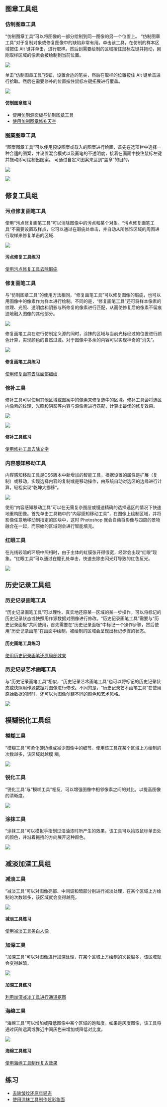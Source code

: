 ## 图章工具组
### 仿制图章工具
“仿制图章工具”可以将图像的一部分绘制到同一图像的另一个位置上。 “仿制图章工具”对于复制对象或修复图像中的缺陷非常有用。单击该工具，在仿制的样本区域按住 Alt 键并单击，进行取样。然后到需要绘制的区域按住鼠标左键并拖动，刚刚取样区域的像素会被绘制到当前位置。

![](../img/61.png)

单击“仿制图章工具”按钮，设置合适的笔尖，然后在取样的位置按住 Alt 键单击进行拾取。然后在需要修补的位置按住鼠标左键拓展进行覆盖。

![](../img/62.png)

#### 仿制图章练习

+   <a href = "https://www.bilibili.com/video/BV1qL4y1F7FH?share_source=copy_web">使用仿制源面板与仿制图章工具</a>
+   <a href = "https://www.bilibili.com/video/BV1o34y1h7RY?share_source=copy_web">使用仿制图章修补天空</a>

### 图案图章工具
“图案图章工具”可以使用预设图案或载入的图案进行绘画，首先在选项栏中选择一种合适的图案，并设置混合模式以及画笔的不透明度，接着在画面中按住鼠标左键并拖动即可绘制出图案。
可通过自定义图案来达到“盖章”的目的。

![](../img/63.png)

![](../img/64.png)

## 修复工具组
### 污点修复画笔工具
使用“污点修复画笔工具”可以消除图像中的污点和某个对象。“污点修复画笔工具”不需要设置取样点，它可以通过在瑕疵处单击，并自动从所修饰区域的周围进行取样来修复单击的区域.

![](../img/65.png)

#### 污点修复工具练习

<a href = "https://www.bilibili.com/video/BV1GZ4y18774?share_source=copy_web">使用污点修复工具去除瑕疵</a>

### 修复画笔工具
与“仿制图章工具”的使用方法相同，“修复画笔工具”可以修复图像的瑕疵，也可以用图像中的像素作为样本进行绘制。不同的是，“修复画笔工具”还可将样本像素的纹理、光照、透明度和阴影与所修复的像素进行匹配，从而使修复后的像素不留痕迹地融入图像的其他部分。

![](../img/66.png)

修复画笔工具在进行仿制定义源的同时，涂抹的区域与当前光标经过的位置进行颜色计算，实现颜色的自然过渡。对于图像中多余的内容可以实现神奇的“消失”。

![](../img/67.png)

#### 修复画笔工具练习

<a href = "https://www.bilibili.com/video/BV1ZA4y1S7Ls?share_source=copy_web">使用修复画笔去除面部细纹</a>

### 修补工具
修补工具可以使用其他区域或图案中的像素来修复选中的区域。修补工具会将选区内像素的纹理、光照和阴影等内容与源像素进行匹配，计算出最佳的修复效果。

![](../img/69.png)

![](../img/68.png)

#### 修补工具练习

<a href = "https://www.bilibili.com/video/BV18T4y1B7qu?share_source=copy_web">使用修补工具去除文字</a>

### 内容感知移动工具
内容感知移动工具是CS6版本中新增加的智能工具，根据设置的属性是扩展（复制）或移动，实现选择内容的复制或是移动操作，由系统自动对选区的边缘进行计算，轻松实现“乾坤大挪移”。

![](../img/70.png)

使用“内容感知移动工具”可以在无需复杂图层或慢速精确的选择选区的情况下快速地重构图像。首先单击工具箱中的“内容感知移动工具”，在图像上绘制区域，并将影像任意地移动到指定的区块中，这时 Photoshop 就会自动将影像与四周的景物融合在一起，而原始的区域则会进行智能填充。

### 红眼工具
在光线较暗的环境中照相时，由于主体的虹膜张开得很宽，经常会出现“红眼”现象。“红眼工具”可以通过在瞳孔处单击，快速去除由闪光灯导致的红色反光。

![](../img/71.png)

## 历史记录工具组
### 历史记录画笔工具
“历史记录画笔工具”可以理性、真实地还原某一区域的某一步操作，可以将标记的历史记录状态或快照用作源数据对图像进行修改。“历史记录画笔工具”需要与“历史记录面板”共同使用，首先需要在“历史记录面板”中标记一个操作步骤，然后使用“历史记录画笔”在画面中绘制，被绘制的区域会呈现出标记步骤的状态。

#### 历史画笔工具练习

<a href = "https://www.bilibili.com/video/BV1FR4y1P7Du?share_source=copy_web">使用历史记录画笔还原局部效果
</a>

### 历史记录艺术画笔工具
与“历史记录画笔工具”相似，“历史记录艺术画笔工具”也可以将标记的历史记录状态或快照用作源数据对图像进行修改。不同的是，“历史记录艺术画笔工具”在使用原始数据的同时，还可以为图像创建不同的颜色和艺术风格。

![](../img/72.png)

## 模糊锐化工具组
### 模糊工具
“模糊工具”可柔化硬边缘或减少图像中的细节。使用该工具在某个区域上方绘制的次数越多，该区域就越模
糊。

![](../img/73.png)

### 锐化工具
“锐化工具”与“模糊工具”相反，可以增强图像中相邻像素之间的对比，以提高图像的清晰度。

![](../img/74.png)

### 涂抹工具
“涂抹工具”可以模拟手指划过湿油漆时所产生的效果。该工具可以拾取鼠标单击处的颜色，并沿着拖拽的方向展开这种颜色。

![](../img/75.png)

## 减淡加深工具组
### 减淡工具
“减淡工具”可以对图像亮部、中间调和暗部分别进行减淡处理，在某个区域上方绘制的次数越多，该区域就会变得越亮。

![](../img/76.png)

#### 减淡工具练习

<a href = "https://www.bilibili.com/video/BV1r34y177Ej?share_source=copy_web">使用减淡工具美白人像
</a>

### 加深工具
“加深工具”可以对图像进行加深处理，在某个区域上方绘制的次数越多，该区域就会变得越暗。

![](../img/77.png)

#### 加深工具练习

<a href = "https://www.bilibili.com/video/BV18t4y1x79w?share_source=copy_web">利用加深减淡工具进行通道抠图
</a>

### 海绵工具
“海绵工具”可以增加或降低图像中某个区域的饱和度。如果是灰度图像，该工具将通过灰阶远离或靠近中间灰色来增加或降低对比度。

![](../img/78.png)

#### 海绵工具练习

<a href = "https://www.bilibili.com/video/BV13Z4y1875K?share_source=copy_web">使用海绵工具制作复古效果</a>

## 练习
+   <a href = "https://www.bilibili.com/video/BV13t4y1x7pi?share_source=copy_web">去除皱纹还原年轻态</a>
+   <a href = "https://www.bilibili.com/video/BV1Fr4y1b7EX?share_source=copy_web">使用涂抹工具制作炫彩妆面</a>
